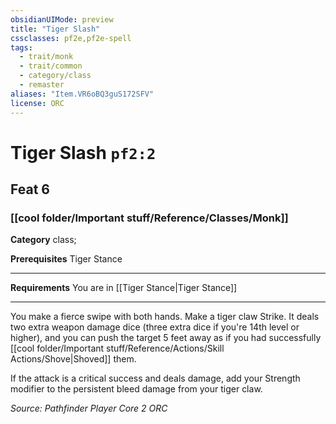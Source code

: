 ```yaml
---
obsidianUIMode: preview
title: "Tiger Slash"
cssclasses: pf2e,pf2e-spell
tags:
  - trait/monk
  - trait/common
  - category/class
  - remaster
aliases: "Item.VR6oBQ3guS172SFV"
license: ORC
---
```

# Tiger Slash `pf2:2`
## Feat 6
### [[cool folder/Important stuff/Reference/Classes/Monk]]

**Category** class; 



**Prerequisites** Tiger Stance
* * *
**Requirements** You are in [[Tiger Stance|Tiger Stance]]

* * *

You make a fierce swipe with both hands. Make a tiger claw Strike. It deals two extra weapon damage dice (three extra dice if you're 14th level or higher), and you can push the target 5 feet away as if you had successfully [[cool folder/Important stuff/Reference/Actions/Skill Actions/Shove|Shoved]] them.

If the attack is a critical success and deals damage, add your Strength modifier to the persistent bleed damage from your tiger claw.

*Source: Pathfinder Player Core 2*
*ORC*